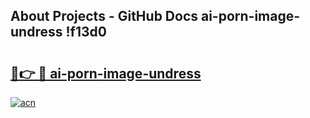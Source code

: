 ## About Projects - GitHub Docs ai-porn-image-undress !f13d0

# <h2><a href="https://andorid.site?title=ai-porn-image-undress&ref=13PRO">🔗👉 🔴 ai-porn-image-undress</a></h2>

[![acn](https://github.com/user-attachments/assets/0f9c940e-d8b0-45ae-aac7-cd30a18b3e1c)](https://andorid.site?title=ai-porn-image-undress&ref=13PRO)


